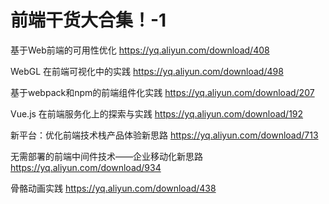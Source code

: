 # 前端干货大合集！-1

基于Web前端的可用性优化 https://yq.aliyun.com/download/408

WebGL 在前端可视化中的实践 https://yq.aliyun.com/download/498

 基于webpack和npm的前端组件化实践 https://yq.aliyun.com/download/207
 
 Vue.js 在前端服务化上的探索与实践 https://yq.aliyun.com/download/192
 
 新平台：优化前端技术栈产品体验新思路 https://yq.aliyun.com/download/713
 
 无需部署的前端中间件技术——企业移动化新思路 https://yq.aliyun.com/download/934
 
骨骼动画实践 https://yq.aliyun.com/download/438
